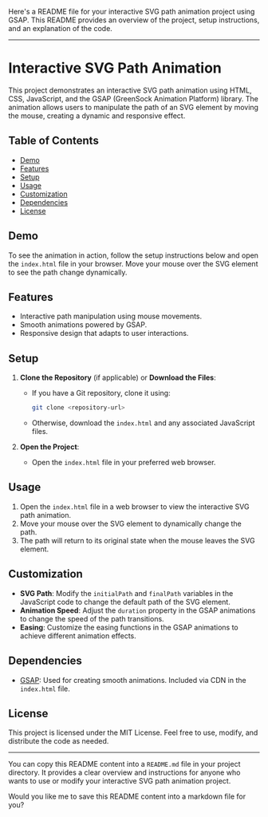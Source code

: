 Here's a README file for your interactive SVG path animation project using GSAP. This README provides an overview of the project, setup instructions, and an explanation of the code.

---

# Interactive SVG Path Animation

This project demonstrates an interactive SVG path animation using HTML, CSS, JavaScript, and the GSAP (GreenSock Animation Platform) library. The animation allows users to manipulate the path of an SVG element by moving the mouse, creating a dynamic and responsive effect.

## Table of Contents

- [Demo](#demo)
- [Features](#features)
- [Setup](#setup)
- [Usage](#usage)
- [Customization](#customization)
- [Dependencies](#dependencies)
- [License](#license)

## Demo

To see the animation in action, follow the setup instructions below and open the `index.html` file in your browser. Move your mouse over the SVG element to see the path change dynamically.

## Features

- Interactive path manipulation using mouse movements.
- Smooth animations powered by GSAP.
- Responsive design that adapts to user interactions.

## Setup

1. **Clone the Repository** (if applicable) or **Download the Files**:
   - If you have a Git repository, clone it using:
     ```bash
     git clone <repository-url>
     ```
   - Otherwise, download the `index.html` and any associated JavaScript files.

2. **Open the Project**:
   - Open the `index.html` file in your preferred web browser.

## Usage

1. Open the `index.html` file in a web browser to view the interactive SVG path animation.
2. Move your mouse over the SVG element to dynamically change the path.
3. The path will return to its original state when the mouse leaves the SVG element.

## Customization

- **SVG Path**: Modify the `initialPath` and `finalPath` variables in the JavaScript code to change the default path of the SVG element.
- **Animation Speed**: Adjust the `duration` property in the GSAP animations to change the speed of the path transitions.
- **Easing**: Customize the easing functions in the GSAP animations to achieve different animation effects.

## Dependencies

- [GSAP](https://greensock.com/gsap/): Used for creating smooth animations. Included via CDN in the `index.html` file.

## License

This project is licensed under the MIT License. Feel free to use, modify, and distribute the code as needed.

---

You can copy this README content into a `README.md` file in your project directory. It provides a clear overview and instructions for anyone who wants to use or modify your interactive SVG path animation project.

Would you like me to save this README content into a markdown file for you?
